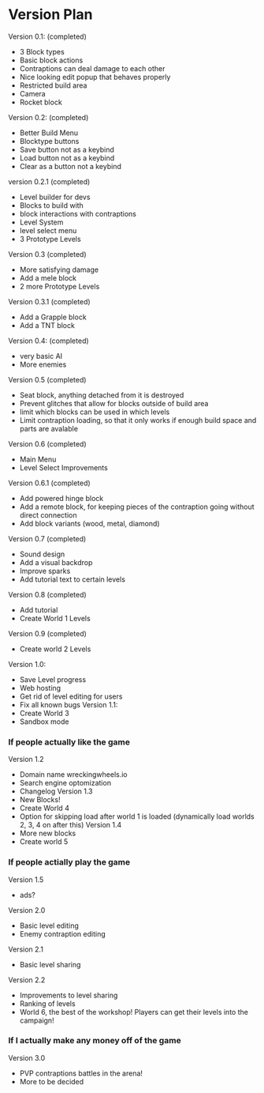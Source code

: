 # Version Plan
Version 0.1: (completed)
- 3 Block types
- Basic block actions
- Contraptions can deal damage to each other
- Nice looking edit popup that behaves properly
- Restricted build area
- Camera
- Rocket block

Version 0.2: (completed)
- Better Build Menu
- Blocktype buttons
- Save button not as a keybind
- Load button not as a keybind
- Clear as a button not a keybind

version 0.2.1 (completed)
- Level builder for devs
- Blocks to build with
- block interactions with contraptions
- Level System
- level select menu
- 3 Prototype Levels

Version 0.3 (completed)
- More satisfying damage
- Add a mele block
- 2 more Prototype Levels

Version 0.3.1 (completed)
- Add a Grapple block
- Add a TNT block 

Version 0.4: (completed)
- very basic AI 
- More enemies

Version 0.5 (completed)
- Seat block, anything detached from it is destroyed
- Prevent glitches that allow for blocks outside of build area
- limit which blocks can be used in which levels
- Limit contraption loading, so that it only works if enough build space and parts are avalable

Version 0.6 (completed)
- Main Menu
- Level Select Improvements

Version 0.6.1 (completed)
- Add powered hinge block
- Add a remote block, for keeping pieces of the contraption going without direct connection
- Add block variants (wood, metal, diamond)

Version 0.7 (completed)
- Sound design
- Add a visual backdrop
- Improve sparks
- Add tutorial text to certain levels

Version 0.8 (completed)
- Add tutorial
- Create World 1 Levels

Version 0.9 (completed)
- Create world 2 Levels

Version 1.0:
- Save Level progress
- Web hosting
- Get rid of level editing for users
- Fix all known bugs
Version 1.1:
- Create World 3
- Sandbox mode

### If people actually like the game
Version 1.2
- Domain name wreckingwheels.io
- Search engine optomization
- Changelog
Version 1.3
- New Blocks!
- Create World 4
- Option for skipping load after world 1 is loaded (dynamically load worlds 2, 3, 4 on after this)
Version 1.4
- More new blocks
- Create world 5

### If people actially play the game
Version 1.5
- ads?


Version 2.0
- Basic level editing
- Enemy contraption editing

Version 2.1
- Basic level sharing

Version 2.2
- Improvements to level sharing
- Ranking of levels
- World 6, the best of the workshop!  Players can get their levels into the campaign!

### If I actually make any money off of the game

Version 3.0
- PVP contraptions battles in the arena!
- More to be decided
